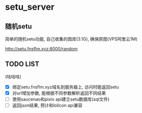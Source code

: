 # setu_server
## 随机setu
简单的随机setu功能, 自己收集的图库(3.1G), 确保原图(VPS阿里云1M)

http://setu.fnsflm.xyz:8000/random


## TODO LIST
(咕咕咕)
- [x] 绑定setu.fnsflm.xyz域名到服务器上, 访问时能返回setu
- [x] 对url增加参数, 能根据不同参数解析返回不同结果
- [ ] 使用saucenao和pixiv api建立setu数据库(sql文件)
- [ ] 返回json结果, 预计和lolicon api兼容